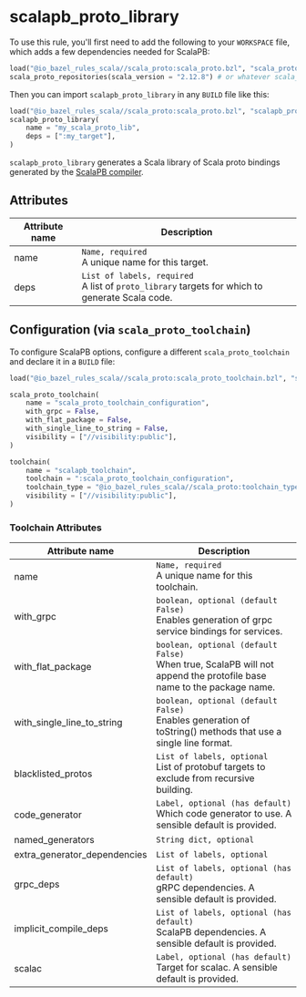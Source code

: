 # scalapb_proto_library

To use this rule, you'll first need to add the following to your `WORKSPACE` file,
which adds a few dependencies needed for ScalaPB:

```python
load("@io_bazel_rules_scala//scala_proto:scala_proto.bzl", "scala_proto_repositories")
scala_proto_repositories(scala_version = "2.12.8") # or whatever scala_version you're on
```

Then you can import `scalapb_proto_library` in any `BUILD` file like this:

```python
load("@io_bazel_rules_scala//scala_proto:scala_proto.bzl", "scalapb_proto_library")
scalapb_proto_library(
    name = "my_scala_proto_lib",
    deps = [":my_target"],
)
```

`scalapb_proto_library` generates a Scala library of Scala proto bindings
generated by the [ScalaPB compiler](https://github.com/scalapb/ScalaPB).

## Attributes

| Attribute name        | Description                                           |
| --------------------- | ----------------------------------------------------- |
| name                  | `Name, required` <br> A unique name for this target.
| deps                  | `List of labels, required` <br> A list of `proto_library` targets for which to generate Scala code.

## Configuration (via `scala_proto_toolchain`)

To configure ScalaPB options, configure a different `scala_proto_toolchain` and declare it in a `BUILD` file:

```python
load("@io_bazel_rules_scala//scala_proto:scala_proto_toolchain.bzl", "scala_proto_toolchain")

scala_proto_toolchain(
    name = "scala_proto_toolchain_configuration",
    with_grpc = False,
    with_flat_package = False,
    with_single_line_to_string = False,
    visibility = ["//visibility:public"],
)

toolchain(
    name = "scalapb_toolchain",
    toolchain = ":scala_proto_toolchain_configuration",
    toolchain_type = "@io_bazel_rules_scala//scala_proto:toolchain_type",
    visibility = ["//visibility:public"],
)
```

### Toolchain Attributes

| Attribute name                | Description                                           |
| ----------------------------- | ----------------------------------------------------- |
| name                          | `Name, required` <br> A unique name for this toolchain.
| with_grpc                     | `boolean, optional (default False)` <br> Enables generation of grpc service bindings for services.
| with_flat_package             | `boolean, optional (default False)` <br> When true, ScalaPB will not append the protofile base name to the package name.
| with_single_line_to_string    | `boolean, optional (default False)` <br> Enables generation of toString() methods that use a single line format.
| blacklisted_protos            | `List of labels, optional` <br> List of protobuf targets to exclude from recursive building.
| code_generator                | `Label, optional (has default)` <br> Which code generator to use. A sensible default is provided.
| named_generators              | `String dict, optional` <br>
| extra_generator_dependencies  | `List of labels, optional` <br>
| grpc_deps                     | `List of labels, optional (has default)` <br> gRPC dependencies. A sensible default is provided.
| implicit_compile_deps         | `List of labels, optional (has default)` <br> ScalaPB dependencies. A sensible default is provided.
| scalac                        | `Label, optional (has default)` <br> Target for scalac. A sensible default is provided.
